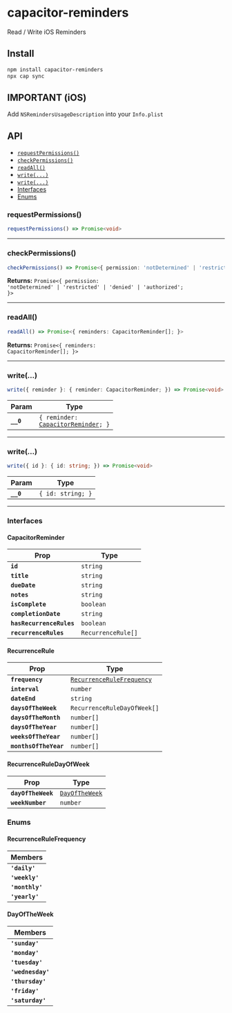 # capacitor-reminders

Read / Write iOS Reminders

## Install

```bash
npm install capacitor-reminders
npx cap sync
```

## IMPORTANT (iOS)

Add `NSRemindersUsageDescription` into your `Info.plist`

## API

<docgen-index>

* [`requestPermissions()`](#requestpermissions)
* [`checkPermissions()`](#checkpermissions)
* [`readAll()`](#readall)
* [`write(...)`](#write)
* [`write(...)`](#write)
* [Interfaces](#interfaces)
* [Enums](#enums)

</docgen-index>

<docgen-api>
<!--Update the source file JSDoc comments and rerun docgen to update the docs below-->

### requestPermissions()

```typescript
requestPermissions() => Promise<void>
```

--------------------


### checkPermissions()

```typescript
checkPermissions() => Promise<{ permission: 'notDetermined' | 'restricted' | 'denied' | 'authorized'; }>
```

**Returns:** <code>Promise&lt;{ permission: 'notDetermined' | 'restricted' | 'denied' | 'authorized'; }&gt;</code>

--------------------


### readAll()

```typescript
readAll() => Promise<{ reminders: CapacitorReminder[]; }>
```

**Returns:** <code>Promise&lt;{ reminders: CapacitorReminder[]; }&gt;</code>

--------------------


### write(...)

```typescript
write({ reminder }: { reminder: CapacitorReminder; }) => Promise<void>
```

| Param     | Type                                                                           |
| --------- | ------------------------------------------------------------------------------ |
| **`__0`** | <code>{ reminder: <a href="#capacitorreminder">CapacitorReminder</a>; }</code> |

--------------------


### write(...)

```typescript
write({ id }: { id: string; }) => Promise<void>
```

| Param     | Type                         |
| --------- | ---------------------------- |
| **`__0`** | <code>{ id: string; }</code> |

--------------------


### Interfaces


#### CapacitorReminder

| Prop                     | Type                          |
| ------------------------ | ----------------------------- |
| **`id`**                 | <code>string</code>           |
| **`title`**              | <code>string</code>           |
| **`dueDate`**            | <code>string</code>           |
| **`notes`**              | <code>string</code>           |
| **`isComplete`**         | <code>boolean</code>          |
| **`completionDate`**     | <code>string</code>           |
| **`hasRecurrenceRules`** | <code>boolean</code>          |
| **`recurrenceRules`**    | <code>RecurrenceRule[]</code> |


#### RecurrenceRule

| Prop                  | Type                                                                        |
| --------------------- | --------------------------------------------------------------------------- |
| **`frequency`**       | <code><a href="#recurrencerulefrequency">RecurrenceRuleFrequency</a></code> |
| **`interval`**        | <code>number</code>                                                         |
| **`dateEnd`**         | <code>string</code>                                                         |
| **`daysOfTheWeek`**   | <code>RecurrenceRuleDayOfWeek[]</code>                                      |
| **`daysOfTheMonth`**  | <code>number[]</code>                                                       |
| **`daysOfTheYear`**   | <code>number[]</code>                                                       |
| **`weeksOfTheYear`**  | <code>number[]</code>                                                       |
| **`monthsOfTheYear`** | <code>number[]</code>                                                       |


#### RecurrenceRuleDayOfWeek

| Prop               | Type                                                  |
| ------------------ | ----------------------------------------------------- |
| **`dayOfTheWeek`** | <code><a href="#dayoftheweek">DayOfTheWeek</a></code> |
| **`weekNumber`**   | <code>number</code>                                   |


### Enums


#### RecurrenceRuleFrequency

| Members         |
| --------------- |
| **`'daily'`**   |
| **`'weekly'`**  |
| **`'monthly'`** |
| **`'yearly'`**  |


#### DayOfTheWeek

| Members           |
| ----------------- |
| **`'sunday'`**    |
| **`'monday'`**    |
| **`'tuesday'`**   |
| **`'wednesday'`** |
| **`'thursday'`**  |
| **`'friday'`**    |
| **`'saturday'`**  |

</docgen-api>
